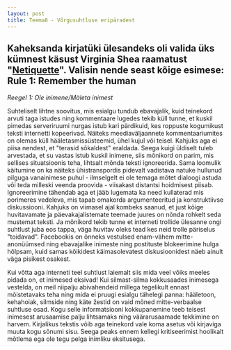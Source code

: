 ```yaml
---
layout: post
title: Teema8 - Võrgusuhtluse eripäradest
---
```

Kaheksanda kirjatüki ülesandeks oli valida üks kümnest käsust Virginia Shea raamatust  "[Netiquette](http://www.albion.com/netiquette/book/0963702513p35.html)". Valisin nende seast kõige esimese:
Rule 1: Remember the human
----------------
*Reegel 1: Ole inimene/Mäleta inimest*

Suhteliselt lihtne soovitus, mis esialgu tundub ebavajalik, kuid teinekord arvuti taga istudes ning kommentaare lugedes tekib küll tunne, et kuskil pimedas serveriruumi nurgas istub kari pärdikuid, kes roppuste kogumikust teksti internetti kopeerivad. Näiteks meediaväljaannete kommentaariumites on olemas küll hääletasmissüsteemid, ühel kujul või teisel. Kahjuks aga ei piisa nendest, et "terasid sõkaldest" eraldada. Seega kuigi üldiselt tuleb arvestada, et su vastas istub kuskil inimene, siis mõnikord on parim, mis sellises situatsioonis teha, lihtsalt mõnda teksti ignoreerida. Sama loomulik käitumine on ka näiteks ühistranspordis pidevalt vadistava natuke hullunud pilguga vanainimese puhul - ilmselgelt ei ole temaga mõtet dialoogi astuda või teda milleski veenda proovida - viisakast distantsi hoidmisest piisab. Ignoreerimine tähendab aga et jääb lugemata ka need kullaterad mis porimeres vedeleva, mis tapab omakorda argumenteeritud ja konstruktiivse diskussiooni. Kahjuks on viimasel ajal kombeks saanud, et just kõige huvitavamate ja päevakajalistemate teemade juures on nõnda rohkelt seda mustemat teksti. Ja mõnikord tekib tunne et interneti trollide ülesanne ongi suhtlust juba eos tappa, väga huvitav oleks tead kes neid trolle päriselus "toidavad". Facebookis on õnneks vestulsed enam-vähem mitte-anonüümsed ning ebavajalike inimeste ning postituste blokeerimine hulga hõlpsam, kuid samas kõikidest käimasolevatest diskusioonidest näeb ainult väga pisikest osakest.

Kui võtta aga interneti teel suhtlust laiemalt siis mida veel võiks meeles pidada on, et inimesed eksivad! Kui silmast-silma kokkusaades inimesega vestelda, on meil niipalju abivahendeid millega tegelikult ennast mõistetavaks teha ning mida ei pruugi esialgu tähelegi panna: hääletoon, kehahoiak, silmside ning käte žestid on vaid mõned mitte-verbaalse suhtluse osad. Kogu selle informatsiooni kokkupanemine teeb teisest inimesest arusaamise palju lihtsamaks ning väärarusaamade tekkimine on harvem. Kirjalikus tekstis võib aga teinekord vale koma asetus või kirjaviga muuta kogu sõnumi sisu. Seega peaks ennem kellegi kritiseerimist hoolikalt mõtlema ega ole tegu pelga inimliku eksitusega.